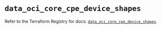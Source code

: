 # `data_oci_core_cpe_device_shapes`

Refer to the Terraform Registry for docs: [`data_oci_core_cpe_device_shapes`](https://registry.terraform.io/providers/hashicorp/oci/7.19.0/docs/data-sources/core_cpe_device_shapes).
